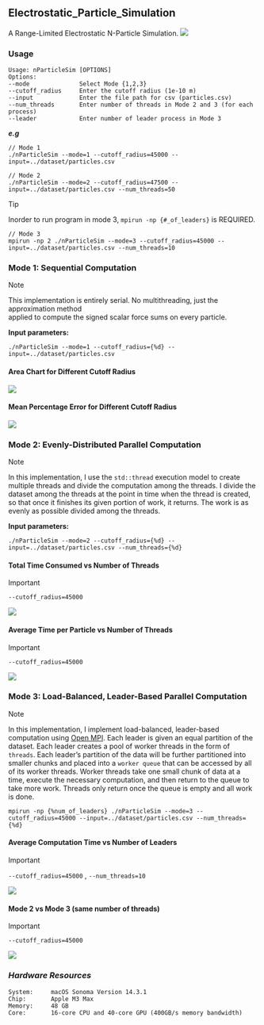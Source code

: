 ## Electrostatic_Particle_Simulation
A Range-Limited Electrostatic N-Particle Simulation.
![](hist_data/chart/system_demo.png)

### Usage
```text
Usage: nParticleSim [OPTIONS]
Options:
--mode              Select Mode {1,2,3}
--cutoff_radius     Enter the cutoff radius (1e-10 m)
--input             Enter the file path for csv (particles.csv)
--num_threads       Enter number of threads in Mode 2 and 3 (for each process)
--leader            Enter number of leader process in Mode 3
```
**_e.g_**
```shell
// Mode 1
./nParticleSim --mode=1 --cutoff_radius=45000 --input=../dataset/particles.csv 
```
```shell
// Mode 2
./nParticleSim --mode=2 --cutoff_radius=47500 --input=../dataset/particles.csv --num_threads=50
```
> [!TIP]
> Inorder to run program in mode 3, `mpirun -np {#_of_leaders}` is REQUIRED.
```shell
// Mode 3
mpirun -np 2 ./nParticleSim --mode=3 --cutoff_radius=45000 --input=../dataset/particles.csv --num_threads=10
```
### Mode 1: Sequential Computation
> [!NOTE]
> This implementation is entirely serial. No multithreading, just the approximation method  
applied to compute the signed scalar force sums on every particle. 

**Input parameters:**
```shell
./nParticleSim --mode=1 --cutoff_radius={%d} --input=../dataset/particles.csv 
```

#### Area Chart for Different Cutoff Radius
![](hist_data/chart/area_line_chart_cr.png)

#### Mean Percentage Error for Different Cutoff Radius
![](hist_data/chart/mape_cr.png)

### Mode 2: Evenly-Distributed Parallel Computation
> [!NOTE]
> In this implementation, I use the `std::thread` execution model to create multiple threads and 
divide the computation among the threads. I divide the dataset among the threads at the point in 
time when the thread is created, so that once it finishes its given portion of work, it returns. 
The work is as evenly as possible divided among the threads. 

**Input parameters:**
```shell
./nParticleSim --mode=2 --cutoff_radius={%d} --input=../dataset/particles.csv --num_threads={%d}
```

#### Total Time Consumed vs Number of Threads
> [!IMPORTANT]
> `--cutoff_radius=45000`

![](hist_data/chart/total_time_threads.png)

#### Average Time per Particle vs Number of Threads
> [!IMPORTANT]
> `--cutoff_radius=45000`

![](hist_data/chart/average_time_particle_threads.png)


### Mode 3: Load-Balanced, Leader-Based Parallel Computation
> [!NOTE]
> In this implementation, I implement load-balanced, leader-based computation using [Open MPI](https://www.open-mpi.org/). Each leader is given an 
equal partition of the dataset. Each leader creates a pool of worker threads in the form of `threads`. 
Each leader’s partition of the data will be further partitioned into smaller chunks and placed into a `worker queue` that 
can be accessed by all of its worker threads. Worker threads take one small chunk of data at a time, execute 
the necessary computation, and then return to the queue to take more work. Threads only return once the queue is 
empty and all work is done. 

```shell
mpirun -np {%num_of_leaders} ./nParticleSim --mode=3 --cutoff_radius=45000 --input=../dataset/particles.csv --num_threads={%d}
```
#### Average Computation Time vs Number of Leaders
> [!IMPORTANT]
> `--cutoff_radius=45000` , `--num_threads=10`

![](hist_data/chart/mode_3_average_leader_compute_time.png)

#### Mode 2 vs Mode 3 (same number of threads)
> [!IMPORTANT]
> `--cutoff_radius=45000`

![](hist_data/chart/mode_3_load_balance_compare.png)

### _Hardware Resources_
```text
System:     macOS Sonoma Version 14.3.1
Chip:       Apple M3 Max
Memory:     48 GB
Core:       16-core CPU and 40-core GPU (400GB/s memory bandwidth)
```